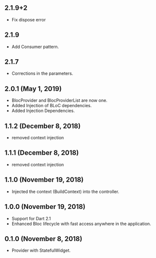 ## 2.1.9+2
- Fix dispose error

## 2.1.9
- Add Consumer pattern.

## 2.1.7
- Corrections in the parameters.

## 2.0.1 (May 1, 2019)
- BlocProvider and BlocProviderList are now one.
- Added Injection of BLoC dependencies.
- Added Injection Dependencies.

## 1.1.2 (December 8, 2018)
- removed context injection

## 1.1.1 (December 8, 2018)
- removed context injection

## 1.1.0 (November 19, 2018)
- Injected the context (BuildContext) into the controller.

## 1.0.0 (November 19, 2018)
- Support for Dart 2.1
- Enhanced Bloc lifecycle with fast access anywhere in the application.

## 0.1.0 (November 8, 2018)
- Provider with StatefulWidget.